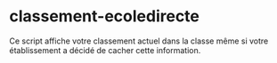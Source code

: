 # classement-ecoledirecte
Ce script affiche votre classement actuel dans la classe même si votre établissement a décidé de cacher cette information.
